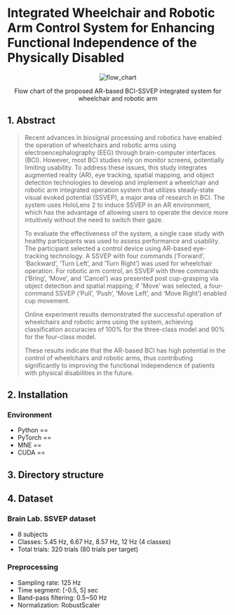 # Integrated Wheelchair and Robotic Arm Control System for Enhancing Functional Independence of the Physically Disabled

<div align=center>

![flow_chart](https://github.com/Junsu0213/BrainLab_RealTimeSSVEP/assets/128777619/6666b5e9-7723-4c2b-a77d-e1edb0ce9172)

Flow chart of the proposed AR-based BCI-SSVEP integrated system for wheelchair and robotic arm

</div>

## 1. Abstract
> Recent advances in biosignal processing and robotics have enabled the operation of wheelchairs and robotic arms using electroencephalography (EEG) through brain-computer interfaces (BCI). However, most BCI studies rely on monitor screens, potentially limiting usability. To address these issues, this study integrates augmented reality (AR), eye tracking, spatial mapping, and object detection technologies to develop and implement a wheelchair and robotic arm integrated operation system that utilizes steady-state visual evoked potential (SSVEP), a major area of research in BCI. The system uses HoloLens 2 to induce SSVEP in an AR environment, which has the advantage of allowing users to operate the device more intuitively without the need to switch their gaze.
> 
> To evaluate the effectiveness of the system, a single case study with healthy participants was used to assess performance and usability. The participant selected a control device using AR-based eye-tracking technology. A SSVEP with four commands (‘Forward’, ‘Backward’, ‘Turn Left’, and ‘Turn Right’) was used for wheelchair operation. For robotic arm control, an SSVEP with three commands (‘Bring’, ‘Move’, and ‘Cancel’) was presented post cup-grasping via object detection and spatial mapping; if 'Move' was selected, a four-command SSVEP (‘Pull’, ‘Push’, ‘Move Left’, and ‘Move Right’) enabled cup movement.
> 
> Online experiment results demonstrated the successful operation of wheelchairs and robotic arms using the system, achieving classification accuracies of 100% for the three-class model and 90% for the four-class model.
> 
> These results indicate that the AR-based BCI has high potential in the control of wheelchairs and robotic arms, thus contributing significantly to improving the functional independence of patients with physical disabilities in the future.

## 2. Installation

### Environment
* Python ==
* PyTorch ==
* MNE ==
* CUDA ==

## 3. Directory structure

## 4. Dataset

### Brain Lab. SSVEP dataset
* 8 subjects
* Classes: 5.45 Hz, 6.67 Hz, 8.57 Hz, 12 Hz (4 classes)
* Total trials: 320 trials (80 trials per target)

### Preprocessing
* Sampling rate: 125 Hz
* Time segment: [-0.5, 5] sec
* Band-pass filtering: 0.5~50 Hz
* Normalization: RobustScaler
